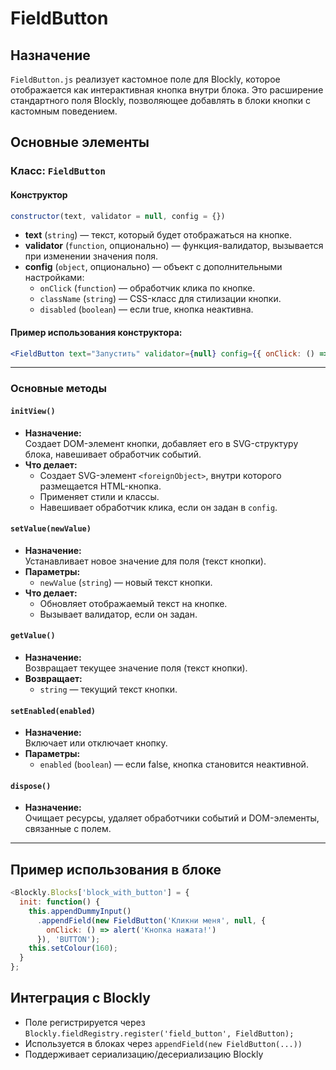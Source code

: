 # FieldButton

## Назначение
`FieldButton.js` реализует кастомное поле для Blockly, которое отображается как интерактивная кнопка внутри блока. Это расширение стандартного поля Blockly, позволяющее добавлять в блоки кнопки с кастомным поведением.

## Основные элементы

### Класс: `FieldButton`

#### Конструктор
```js
constructor(text, validator = null, config = {})
```
- **text** (`string`) — текст, который будет отображаться на кнопке.
- **validator** (`function`, опционально) — функция-валидатор, вызывается при изменении значения поля.
- **config** (`object`, опционально) — объект с дополнительными настройками:
  - `onClick` (`function`) — обработчик клика по кнопке.
  - `className` (`string`) — CSS-класс для стилизации кнопки.
  - `disabled` (`boolean`) — если true, кнопка неактивна.

#### Пример использования конструктора:
```jsx
<FieldButton text="Запустить" validator={null} config={{ onClick: () => alert('Кнопка нажата!'), className: 'my-button', disabled: false }} />
```

---

### Основные методы

#### `initView()`
- **Назначение:**  
  Создает DOM-элемент кнопки, добавляет его в SVG-структуру блока, навешивает обработчик событий.
- **Что делает:**  
  - Создает SVG-элемент `<foreignObject>`, внутри которого размещается HTML-кнопка.
  - Применяет стили и классы.
  - Навешивает обработчик клика, если он задан в `config`.

#### `setValue(newValue)`
- **Назначение:**  
  Устанавливает новое значение для поля (текст кнопки).
- **Параметры:**  
  - `newValue` (`string`) — новый текст кнопки.
- **Что делает:**  
  - Обновляет отображаемый текст на кнопке.
  - Вызывает валидатор, если он задан.

#### `getValue()`
- **Назначение:**  
  Возвращает текущее значение поля (текст кнопки).
- **Возвращает:**  
  - `string` — текущий текст кнопки.

#### `setEnabled(enabled)`
- **Назначение:**  
  Включает или отключает кнопку.
- **Параметры:**  
  - `enabled` (`boolean`) — если false, кнопка становится неактивной.

#### `dispose()`
- **Назначение:**  
  Очищает ресурсы, удаляет обработчики событий и DOM-элементы, связанные с полем.

---

## Пример использования в блоке
```jsx
<Blockly.Blocks['block_with_button'] = {
  init: function() {
    this.appendDummyInput()
      .appendField(new FieldButton('Кликни меня', null, {
        onClick: () => alert('Кнопка нажата!')
      }), 'BUTTON');
    this.setColour(160);
  }
};
```

## Интеграция с Blockly

- Поле регистрируется через `Blockly.fieldRegistry.register('field_button', FieldButton);`
- Используется в блоках через `appendField(new FieldButton(...))`
- Поддерживает сериализацию/десериализацию Blockly

